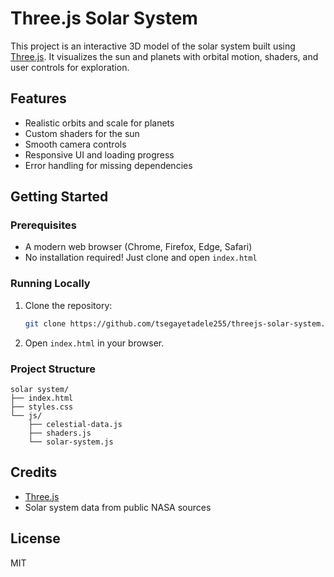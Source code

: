 # Three.js Solar System

This project is an interactive 3D model of the solar system built using [Three.js](https://threejs.org/). It visualizes the sun and planets with orbital motion, shaders, and user controls for exploration.

## Features
- Realistic orbits and scale for planets
- Custom shaders for the sun
- Smooth camera controls
- Responsive UI and loading progress
- Error handling for missing dependencies

## Getting Started

### Prerequisites
- A modern web browser (Chrome, Firefox, Edge, Safari)
- No installation required! Just clone and open `index.html`

### Running Locally
1. Clone the repository:
   ```bash
   git clone https://github.com/tsegayetadele255/threejs-solar-system.git
   ```
2. Open `index.html` in your browser.

### Project Structure
```
solar system/
├── index.html
├── styles.css
└── js/
    ├── celestial-data.js
    ├── shaders.js
    └── solar-system.js
```

## Credits
- [Three.js](https://threejs.org/)
- Solar system data from public NASA sources

## License
MIT

